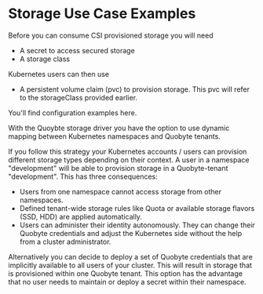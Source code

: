 # Storage Use Case Examples

Before you can consume CSI provisioned storage you 
will need 

* A secret to access secured storage
* A storage class

Kubernetes users can then use 

* A persistent volume claim (pvc) to provision storage.
This pvc will refer to the storageClass provided earlier. 

You'll find configuration examples here.

With the Quoybte storage driver you have the option to use 
dynamic mapping between Kubernetes namespaces and Quobyte tenants.

If you follow this strategy your Kubernetes accounts / users can provision
different storage types depending on their context. A user in a namespace 
"development" will be able to provision storage in a Quobyte-tenant "development". 
This has three consequences: 
* Users from one namespace cannot access storage from other namespaces.
* Defined tenant-wide storage rules like Quota or available storage flavors (SSD, HDD) are applied automatically. 
* Users can administer their identity autonomously. They can change their Quobyte credentials and adjust the Kubernetes side without the help from a cluster administrator.  

Alternatively you can decide to deploy a set of Quobyte credentials that are implicitly available to all users of your cluster. This will result in storage that is provisioned within one Quobyte tenant. 
This option has the advantage that no user needs to maintain or deploy a secret within their namespace. 
